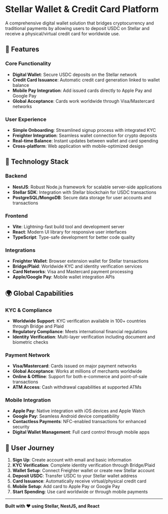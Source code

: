 # Stellar Wallet & Credit Card Platform

A comprehensive digital wallet solution that bridges cryptocurrency and traditional payments by allowing users to deposit USDC on Stellar and receive a physical/virtual credit card for worldwide use.

## 🌟 Features

### Core Functionality
- **Digital Wallet**: Secure USDC deposits on the Stellar network
- **Credit Card Issuance**: Automatic credit card generation linked to wallet balance
- **Mobile Pay Integration**: Add issued cards directly to Apple Pay and Google Pay
- **Global Acceptance**: Cards work worldwide through Visa/Mastercard networks

### User Experience
- **Simple Onboarding**: Streamlined signup process with integrated KYC
- **Freighter Integration**: Seamless wallet connection for crypto deposits
- **Real-time Balance**: Instant updates between wallet and card spending
- **Cross-platform**: Web application with mobile-optimized design

## 🔧 Technology Stack

### Backend
- **NestJS**: Robust Node.js framework for scalable server-side applications
- **Stellar SDK**: Integration with Stellar blockchain for USDC transactions
- **PostgreSQL/MongoDB**: Secure data storage for user accounts and transactions

### Frontend
- **Vite**: Lightning-fast build tool and development server
- **React**: Modern UI library for responsive user interfaces
- **TypeScript**: Type-safe development for better code quality

### Integrations
- **Freighter Wallet**: Browser extension wallet for Stellar transactions
- **Bridge/Plaid**: Worldwide KYC and identity verification services
- **Card Networks**: Visa and Mastercard payment processing
- **Apple/Google Pay**: Mobile wallet integration APIs

## 🌍 Global Capabilities

### KYC & Compliance
- **Worldwide Support**: KYC verification available in 100+ countries through Bridge and Plaid
- **Regulatory Compliance**: Meets international financial regulations
- **Identity Verification**: Multi-layer verification including document and biometric checks

### Payment Network
- **Visa/Mastercard**: Cards issued on major payment networks
- **Global Acceptance**: Works at millions of merchants worldwide
- **Online & Offline**: Support for both e-commerce and point-of-sale transactions
- **ATM Access**: Cash withdrawal capabilities at supported ATMs

### Mobile Integration
- **Apple Pay**: Native integration with iOS devices and Apple Watch
- **Google Pay**: Seamless Android device compatibility
- **Contactless Payments**: NFC-enabled transactions for enhanced security
- **Digital Wallet Management**: Full card control through mobile apps


## 📱 User Journey

1. **Sign Up**: Create account with email and basic information
2. **KYC Verification**: Complete identity verification through Bridge/Plaid
3. **Wallet Setup**: Connect Freighter wallet or create new Stellar account
4. **Deposit USDC**: Transfer USDC to your Stellar wallet address
5. **Card Issuance**: Automatically receive virtual/physical credit card
6. **Mobile Setup**: Add card to Apple Pay or Google Pay
7. **Start Spending**: Use card worldwide or through mobile payments

----

**Built with ❤️ using Stellar, NestJS, and React**